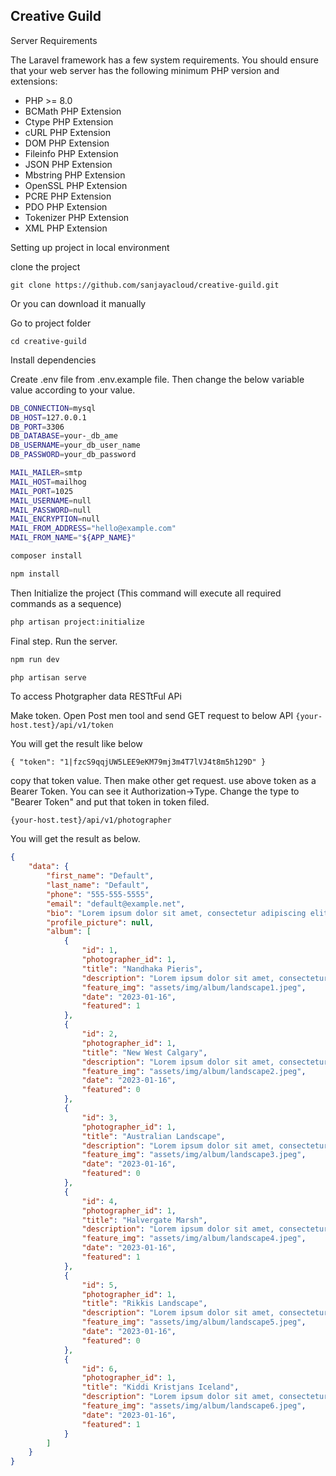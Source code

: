 

## Creative Guild  

Server Requirements

The Laravel framework has a few system requirements. You should ensure that your web server has the following minimum PHP version and extensions:

- PHP >= 8.0
- BCMath PHP Extension
- Ctype PHP Extension
- cURL PHP Extension
- DOM PHP Extension
- Fileinfo PHP Extension
- JSON PHP Extension
- Mbstring PHP Extension
- OpenSSL PHP Extension
- PCRE PHP Extension
- PDO PHP Extension
- Tokenizer PHP Extension
- XML PHP Extension

Setting up project in local environment 

clone the project 

``git clone https://github.com/sanjayacloud/creative-guild.git``

Or you can download it manually

Go to project folder

``cd creative-guild``

Install dependencies

Create .env file from .env.example file. Then change the below variable value according to your value.

```bash
DB_CONNECTION=mysql
DB_HOST=127.0.0.1
DB_PORT=3306
DB_DATABASE=your-_db_ame
DB_USERNAME=your_db_user_name
DB_PASSWORD=your_db_password
```

```bash
MAIL_MAILER=smtp
MAIL_HOST=mailhog
MAIL_PORT=1025
MAIL_USERNAME=null
MAIL_PASSWORD=null
MAIL_ENCRYPTION=null
MAIL_FROM_ADDRESS="hello@example.com"
MAIL_FROM_NAME="${APP_NAME}"
```

```bash
composer install
```

```bash
npm install
```

Then Initialize the project (This command will execute all required commands as a sequence)

```bash
php artisan project:initialize
```

Final step. Run the server.
```bash
npm run dev
```
```bash
php artisan serve
```

To access Photgrapher data RESTtFul APi

Make token. Open Post men tool and send GET request to below API
``{your-host.test}/api/v1/token``

You will get the result like below

``{ "token": "1|fzcS9qqjUW5LEE9eKM79mj3m4T7lVJ4t8m5h129D" }``

copy that token value. Then make other get request. use above token as a Bearer Token. You can see it Authorization->Type. Change the type to  "Bearer Token" and put that token in token filed.

``{your-host.test}/api/v1/photographer``

You will get the result as below.


```json
{
    "data": {
        "first_name": "Default",
        "last_name": "Default",
        "phone": "555-555-5555",
        "email": "default@example.net",
        "bio": "Lorem ipsum dolor sit amet, consectetur adipiscing elit, sed do eiusmod tempor incididunt ut labore et dolore magna aliqua. Ut enim ad minim veniam, quis nostrud exercitation ullamco laboris nisi ut aliquip ex ea commodo consequat.",
        "profile_picture": null,
        "album": [
            {
                "id": 1,
                "photographer_id": 1,
                "title": "Nandhaka Pieris",
                "description": "Lorem ipsum dolor sit amet, consectetur adipiscing elit, sed do eiusmod tempor incididunt ut labore et dolore magna aliqua.",
                "feature_img": "assets/img/album/landscape1.jpeg",
                "date": "2023-01-16",
                "featured": 1
            },
            {
                "id": 2,
                "photographer_id": 1,
                "title": "New West Calgary",
                "description": "Lorem ipsum dolor sit amet, consectetur adipiscing elit, sed do eiusmod tempor incididunt ut labore et dolore magna aliqua.",
                "feature_img": "assets/img/album/landscape2.jpeg",
                "date": "2023-01-16",
                "featured": 0
            },
            {
                "id": 3,
                "photographer_id": 1,
                "title": "Australian Landscape",
                "description": "Lorem ipsum dolor sit amet, consectetur adipiscing elit, sed do eiusmod tempor incididunt ut labore et dolore magna aliqua.",
                "feature_img": "assets/img/album/landscape3.jpeg",
                "date": "2023-01-16",
                "featured": 0
            },
            {
                "id": 4,
                "photographer_id": 1,
                "title": "Halvergate Marsh",
                "description": "Lorem ipsum dolor sit amet, consectetur adipiscing elit, sed do eiusmod tempor incididunt ut labore et dolore magna aliqua.",
                "feature_img": "assets/img/album/landscape4.jpeg",
                "date": "2023-01-16",
                "featured": 1
            },
            {
                "id": 5,
                "photographer_id": 1,
                "title": "Rikkis Landscape",
                "description": "Lorem ipsum dolor sit amet, consectetur adipiscing elit, sed do eiusmod tempor incididunt ut labore et dolore magna aliqua.",
                "feature_img": "assets/img/album/landscape5.jpeg",
                "date": "2023-01-16",
                "featured": 0
            },
            {
                "id": 6,
                "photographer_id": 1,
                "title": "Kiddi Kristjans Iceland",
                "description": "Lorem ipsum dolor sit amet, consectetur adipiscing elit, sed do eiusmod tempor incididunt ut labore et dolore magna aliqua.",
                "feature_img": "assets/img/album/landscape6.jpeg",
                "date": "2023-01-16",
                "featured": 1
            }
        ]
    }
}
```
